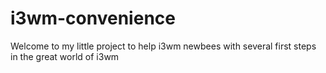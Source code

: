 # i3wm-convenience
Welcome to my little project to help i3wm newbees with several first steps in the great world of i3wm
